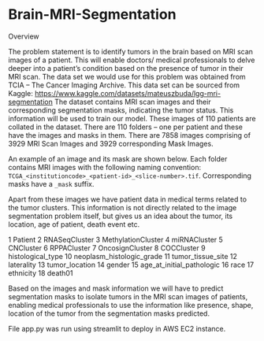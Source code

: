 # Brain-MRI-Segmentation

Overview

The problem statement is to identify tumors in the brain based on MRI scan
images of a patient. This will enable doctors/ medical professionals to delve
deeper into a patient’s condition based on the presence of tumor in their MRI
scan.
The data set we would use for this problem was obtained from TCIA – The
Cancer Imaging Archive. This data set can be sourced from Kaggle:
https://www.kaggle.com/datasets/mateuszbuda/lgg-mri-segmentation
The dataset contains MRI scan images and their corresponding segmentation
masks, indicating the tumor status. This information will be used to train our
model. These images of 110 patients are collated in the dataset. There are
110 folders – one per patient and these have the images and masks in them.
There are 7858 images comprising of 3929 MRI Scan Images and 3929
corresponding Mask Images.

An example of an image and its mask are shown below. 
Each folder contains MRI images with the following naming convention: 
`TCGA_<institutioncode>_<patient-id>_<slice-number>.tif`. 
Corresponding masks have a `_mask` suffix.

Apart from these images we have patient data in medical terms related to
the tumor clusters. This information is not directly related to the image
segmentation problem itself, but gives us an idea about the tumor, its
location, age of patient, death event etc.

1 Patient
2 RNASeqCluster
3 MethylationCluster
4 miRNACluster
5 CNCluster
6 RPPACluster
7 OncosignCluster
8 COCCluster
9 histological_type
10 neoplasm_histologic_grade
11 tumor_tissue_site
12 laterality
13 tumor_location
14 gender
15 age_at_initial_pathologic
16 race
17 ethnicity
18 death01

Based on the images and mask information we will have to predict
segmentation masks to isolate tumors in the MRI scan images of patients,
enabling medical professionals to use the information like presence, shape,
location of the tumor from the segmentation masks predicted.

File app.py was run using streamlit to deploy in AWS EC2 instance.
